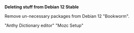 **Deleting stuff from Debian 12 Stable**

Remove un-necessary packages from Debian 12 "Bookworm".

"Anthy Dictionary editor"
"Mozc Setup"
